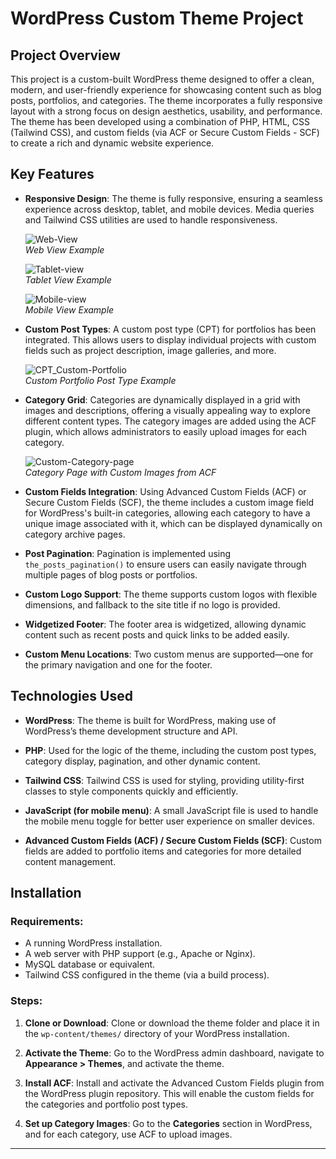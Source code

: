 # WordPress Custom Theme Project

## Project Overview

This project is a custom-built WordPress theme designed to offer a clean, modern, and user-friendly experience for showcasing content such as blog posts, portfolios, and categories. The theme incorporates a fully responsive layout with a strong focus on design aesthetics, usability, and performance. The theme has been developed using a combination of PHP, HTML, CSS (Tailwind CSS), and custom fields (via ACF or Secure Custom Fields - SCF) to create a rich and dynamic website experience.

## Key Features

- **Responsive Design**: The theme is fully responsive, ensuring a seamless experience across desktop, tablet, and mobile devices. Media queries and Tailwind CSS utilities are used to handle responsiveness.

    ![Web-View](assets/pic-for-readme/Web-View.png)  
    *Web View Example*

    ![Tablet-view](assets/pic-for-readme/Tablet-view.png)  
    *Tablet View Example*

    ![Mobile-view](assets/pic-for-readme/Mobile-view.png)  
    *Mobile View Example*

- **Custom Post Types**: A custom post type (CPT) for portfolios has been integrated. This allows users to display individual projects with custom fields such as project description, image galleries, and more.

    ![CPT_Custom-Portfolio](assets/pic-for-readme/CPT_Custom-Portfolio.png)  
    *Custom Portfolio Post Type Example*

- **Category Grid**: Categories are dynamically displayed in a grid with images and descriptions, offering a visually appealing way to explore different content types. The category images are added using the ACF plugin, which allows administrators to easily upload images for each category.

    ![Custom-Category-page](assets/pic-for-readme/Custom-Category-page.png)  
    *Category Page with Custom Images from ACF*

- **Custom Fields Integration**: Using Advanced Custom Fields (ACF) or Secure Custom Fields (SCF), the theme includes a custom image field for WordPress's built-in categories, allowing each category to have a unique image associated with it, which can be displayed dynamically on category archive pages.

- **Post Pagination**: Pagination is implemented using `the_posts_pagination()` to ensure users can easily navigate through multiple pages of blog posts or portfolios.

- **Custom Logo Support**: The theme supports custom logos with flexible dimensions, and fallback to the site title if no logo is provided.

- **Widgetized Footer**: The footer area is widgetized, allowing dynamic content such as recent posts and quick links to be added easily.

- **Custom Menu Locations**: Two custom menus are supported—one for the primary navigation and one for the footer.

## Technologies Used

- **WordPress**: The theme is built for WordPress, making use of WordPress’s theme development structure and API.

- **PHP**: Used for the logic of the theme, including the custom post types, category display, pagination, and other dynamic content.

- **Tailwind CSS**: Tailwind CSS is used for styling, providing utility-first classes to style components quickly and efficiently.

- **JavaScript (for mobile menu)**: A small JavaScript file is used to handle the mobile menu toggle for better user experience on smaller devices.

- **Advanced Custom Fields (ACF) / Secure Custom Fields (SCF)**: Custom fields are added to portfolio items and categories for more detailed content management.

## Installation

### Requirements:
- A running WordPress installation.
- A web server with PHP support (e.g., Apache or Nginx).
- MySQL database or equivalent.
- Tailwind CSS configured in the theme (via a build process).

### Steps:

1. **Clone or Download**: Clone or download the theme folder and place it in the `wp-content/themes/` directory of your WordPress installation.

2. **Activate the Theme**: Go to the WordPress admin dashboard, navigate to **Appearance > Themes**, and activate the theme.

3. **Install ACF**: Install and activate the Advanced Custom Fields plugin from the WordPress plugin repository. This will enable the custom fields for the categories and portfolio post types.

4. **Set up Category Images**: Go to the **Categories** section in WordPress, and for each category, use ACF to upload images.

---
